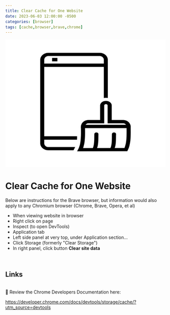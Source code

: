 ```yaml
---
title: Clear Cache for One Website
date: 2023-06-03 12:00:00 -0500
categories: [browser]
tags: [cache,browser,brave,chrome]
---
```


<img src="/assets/img/posts/clear-cache.jpg" alt="Clear Cache" style="height:400px; width:600px;" />

# Clear Cache for One Website



Below are instructions for the Brave browser, but information would also apply to any Chromium browser (Chrome, Brave, Opera, et al)
<br>
* When viewing website in browser
* Right click on page
* Inspect (to open DevTools)
* Application tab
* Left side panel at very top, under Application section...
* Click Storage (formerly "Clear Storage")
* In right panel, click button **Clear site data**
<br>

## Links
<br>
🔗 Review the Chrome Developers Documentation here: 

<https://developer.chrome.com/docs/devtools/storage/cache/?utm_source=devtools>
